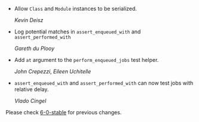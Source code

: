 *   Allow `Class` and `Module` instances to be serialized.

    *Kevin Deisz*

*   Log potential matches in `assert_enqueued_with` and `assert_performed_with`

    *Gareth du Plooy*

*   Add `at` argument to the `perform_enqueued_jobs` test helper.

    *John Crepezzi*, *Eileen Uchitelle*

*   `assert_enqueued_with` and `assert_performed_with` can now test jobs with relative delay.

    *Vlado Cingel*


Please check [6-0-stable](https://github.com/rails/rails/blob/6-0-stable/activejob/CHANGELOG.md) for previous changes.
